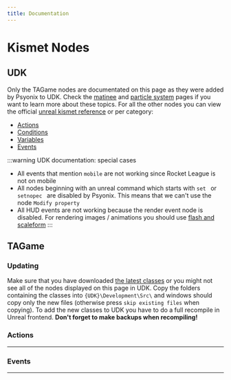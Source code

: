 ```yaml
---
title: Documentation
---
```

# Kismet Nodes

## UDK

Only the TAGame nodes are documentated on this page as they were added by Psyonix to UDK. Check the [matinee](../udk/17_matinee) and [particle system](../udk/11_details.html#particle-systems) pages if you want to learn more about these topics. For all the other nodes you can view the official [unreal kismet reference](https://docs.unrealengine.com/udk/Three/KismetReference.html#Unreal%20Kismet%20Reference) or per category:
- [Actions](https://docs.unrealengine.com/udk/Three/KismetReference.html#Actions)
- [Conditions](https://docs.unrealengine.com/udk/Three/KismetReference.html#Conditions)
- [Variables](https://docs.unrealengine.com/udk/Three/KismetReference.html#Variables)
- [Events](https://docs.unrealengine.com/udk/Three/KismetReference.html#Events)

:::warning UDK documentation: special cases
- All events that mention `mobile` are not working since Rocket League is not on mobile
- All nodes beginning with an unreal command which starts with `set ` or `setnopec ` are disabled by Psyonix. This means that we can't use the node `Modify property`
- All HUD events are not working because the render event node is disabled. For rendering images / animations you should use [flash and scaleform]()
:::

## TAGame

### Updating

Make sure that you have downloaded [the latest classes](https://github.com/RocketLeagueMapmaking/RL-Dummy-Classes) or you might not see all of the nodes displayed on this page in UDK. Copy the folders containing the classes into `{UDK}\Development\Src\` and windows should copy only the new files (otherwise press `skip existing files` when copying). To add the new classes to UDK you have to do a full recompile in Unreal frontend. **Don't forget to make backups when recompiling!**

### Actions 
---

<KismetNode 
    Title="Add Game Ball" Status="Not documented" Image="add_game_ball"
    Folder="TAGame" Type="Actions" 
    Description="Add a ball to the game"  
    :InputLinks="['test','test2']"
    :OutputLinks="['test','test2']"
    :VariableLinks="['test','test2']"
    :Notes="['test','test2']"
/>

<KismetNode 
    Title="Apply Car Products" Status="Not documented" 
    Folder="TAGame_decrypted" Type="Actions" 
/>

### Events
---
